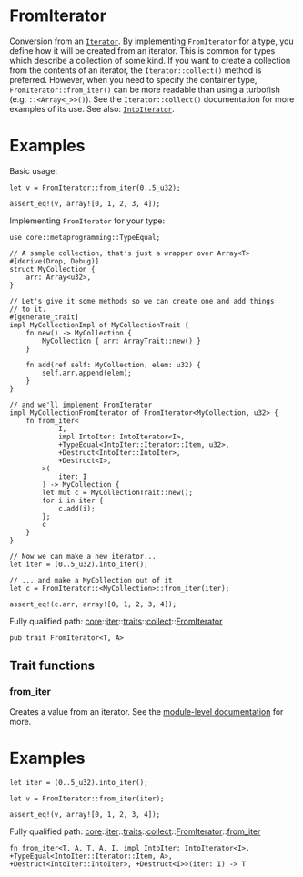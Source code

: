 # FromIterator

Conversion from an [`Iterator`](./core-iter-traits-iterator-Iterator.md).
By implementing `FromIterator` for a type, you define how it will be
created from an iterator. This is common for types which describe a
collection of some kind.
If you want to create a collection from the contents of an iterator, the
`Iterator::collect()` method is preferred. However, when you need to
specify the container type, `FromIterator::from_iter()` can be more
readable than using a turbofish (e.g. `::<Array<_>>()`). See the
`Iterator::collect()` documentation for more examples of its use.
See also: [`IntoIterator`](./core-iter-traits-collect-IntoIterator.md).
# Examples

Basic usage:
```cairo
let v = FromIterator::from_iter(0..5_u32);

assert_eq!(v, array![0, 1, 2, 3, 4]);
```

Implementing `FromIterator` for your type:
```cairo
use core::metaprogramming::TypeEqual;

// A sample collection, that's just a wrapper over Array<T>
#[derive(Drop, Debug)]
struct MyCollection {
    arr: Array<u32>,
}

// Let's give it some methods so we can create one and add things
// to it.
#[generate_trait]
impl MyCollectionImpl of MyCollectionTrait {
    fn new() -> MyCollection {
        MyCollection { arr: ArrayTrait::new() }
    }

    fn add(ref self: MyCollection, elem: u32) {
        self.arr.append(elem);
    }
}

// and we'll implement FromIterator
impl MyCollectionFromIterator of FromIterator<MyCollection, u32> {
    fn from_iter<
            I,
            impl IntoIter: IntoIterator<I>,
            +TypeEqual<IntoIter::Iterator::Item, u32>,
            +Destruct<IntoIter::IntoIter>,
            +Destruct<I>,
        >(
            iter: I
        ) -> MyCollection {
        let mut c = MyCollectionTrait::new();
        for i in iter {
            c.add(i);
        };
        c
    }
}

// Now we can make a new iterator...
let iter = (0..5_u32).into_iter();

// ... and make a MyCollection out of it
let c = FromIterator::<MyCollection>::from_iter(iter);

assert_eq!(c.arr, array![0, 1, 2, 3, 4]);
```

Fully qualified path: [core](./core.md)::[iter](./core-iter.md)::[traits](./core-iter-traits.md)::[collect](./core-iter-traits-collect.md)::[FromIterator](./core-iter-traits-collect-FromIterator.md)

<pre><code class="language-cairo">pub trait FromIterator&lt;T, A&gt;</code></pre>

## Trait functions

### from_iter

Creates a value from an iterator.
See the [module-level documentation](./core-iter.md) for more.
# Examples

```cairo
let iter = (0..5_u32).into_iter();

let v = FromIterator::from_iter(iter);

assert_eq!(v, array![0, 1, 2, 3, 4]);
```

Fully qualified path: [core](./core.md)::[iter](./core-iter.md)::[traits](./core-iter-traits.md)::[collect](./core-iter-traits-collect.md)::[FromIterator](./core-iter-traits-collect-FromIterator.md)::[from_iter](./core-iter-traits-collect-FromIterator.md#from_iter)

<pre><code class="language-cairo">fn from_iter&lt;T, A, T, A, I, impl IntoIter: IntoIterator&lt;I&gt;, +TypeEqual&lt;IntoIter::Iterator::Item, A&gt;, +Destruct&lt;IntoIter::IntoIter&gt;, +Destruct&lt;I&gt;&gt;(iter: I) -&gt; T</code></pre>


